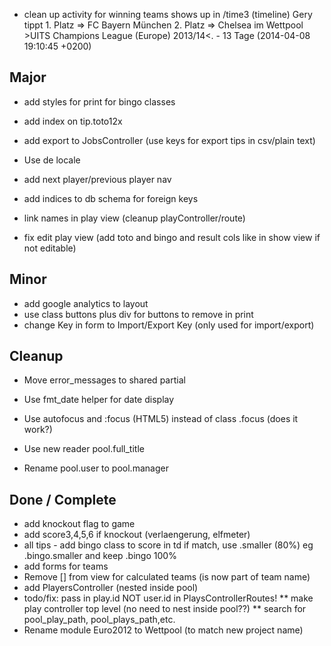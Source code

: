 
- clean up activity for winning teams
 shows up in /time3  (timeline)
Gery tippt 1. Platz => FC Bayern München 2. Platz => Chelsea im Wettpool >UITS Champions League (Europe) 2013/14<. - 13 Tage (2014-04-08 19:10:45 +0200) 


## Major

* add styles for print for bingo classes
* add index on tip.toto12x

* add export to JobsController (use keys for export tips in csv/plain text)
* Use de locale
* add next player/previous player nav
* add indices to db schema for foreign keys

* link names in play view (cleanup playController/route)
* fix edit play view (add toto and bingo and result cols like in show view if not editable)

## Minor

* add google analytics to layout
* use class buttons plus div for buttons to remove in print 
* change Key in form to Import/Export Key (only used for import/export)

## Cleanup

* Move error_messages to shared partial
* Use fmt_date helper for date display

* Use autofocus and :focus (HTML5) instead of class .focus (does it work?)
* Use new reader pool.full_title
* Rename pool.user to pool.manager


## Done / Complete

* add knockout flag to game
* add score3,4,5,6  if knockout (verlaengerung, elfmeter)
* all tips - add bingo class to score in td if match, use .smaller (80%) eg .bingo.smaller and keep .bingo 100%
* add forms for teams
* Remove [] from view for calculated teams (is now part of team name)
* add PlayersController (nested inside pool) 
* todo/fix: pass in play.id NOT user.id in PlaysControllerRoutes!
  ** make play controller top level (no need to nest inside pool??)
  ** search for pool_play_path, pool_plays_path,etc.
* Rename module Euro2012 to Wettpool (to match new project name)
  
